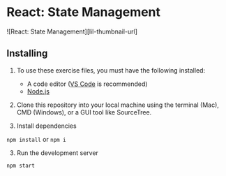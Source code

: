 # React: State Management

![React: State Management][lil-thumbnail-url] 

## Installing

1. To use these exercise files, you must have the following installed:

   - A code editor ([VS Code](https://code.visualstudio.com/) is recommended)
   - [Node.js](https://nodejs.org/en/)

2. Clone this repository into your local machine using the terminal (Mac), CMD (Windows), or a GUI tool like SourceTree.
3. Install dependencies

`npm install` or `npm i`

3. Run the development server

`npm start`
